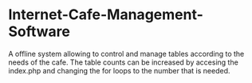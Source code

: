 # Internet-Cafe-Management-Software
A offline system allowing to control and manage tables according to the needs of the cafe. The table counts can be increased by accesing the index.php and changing the for loops to the number that is needed. 
